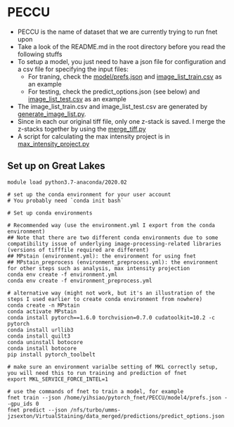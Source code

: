 # PECCU

- PECCU is the name of dataset that we are currently trying to run fnet upon
- Take a look of the README.md in the root directory before you read the following stuffs
- To setup a model, you just need to have a json file for configuration and a csv file for specifying the input files:
  - For traning, check the [model/prefs.json](model/prefs.json) and [image\_list\_train.csv](image_list_train.csv) as an example
  - For testing, check the predict\_options.json (see below) and [image\_list\_test.csv](image_list_test.csv) as an example
- The image\_list\_train.csv and image\_list\_test.csv are generated by [generate_image_list.py](generate_image_list.py).
- Since in each our original tiff file, only one z-stack is saved. I merge the z-stacks together by using the [merge\_tiff.py](merge_tiff.py)
- A script for calculating the max intensity project is in [max\_intensity\_project.py](max_intensity_project.py)

## Set up on Great Lakes
``` shell
module load python3.7-anaconda/2020.02

# set up the conda environment for your user account
# You probably need `conda init bash`

# Set up conda environments

# Recommended way (use the environment.yml I export from the conda environment)
## Note that there are two different conda environments due to some compatibility issue of underlying image-processing-related libraries (versions of tifffile required are different)
## MPstain (environment.yml): the environment for using fnet
## MPstain_preprocess (environment_preprocess.yml): the environment for other steps such as analysis, max intensity projection
conda env create -f environment.yml
conda env create -f environment_preprocess.yml

# alternative way (might not work, but it's an illustration of the steps I used earlier to create conda environment from nowhere)
conda create -n MPstain
conda activate MPstain
conda install pytorch==1.6.0 torchvision=0.7.0 cudatoolkit=10.2 -c pytorch
conda install urllib3
conda install quilt3
conda uninstall botocore
conda install botocore
pip install pytorch_toolbelt

# make sure an environment varialbe setting of MKL correctly setup, you will need this to run training and prediction of fnet
export MKL_SERVICE_FORCE_INTEL=1

# use the commands of fnet to train a model, for example
fnet train --json /home/yihsiao/pytorch_fnet/PECCU/model4/prefs.json --gpu_ids 0
fnet predict --json /nfs/turbo/umms-jzsexton/VirtualStaining/data_merged/predictions/predict_options.json
```

